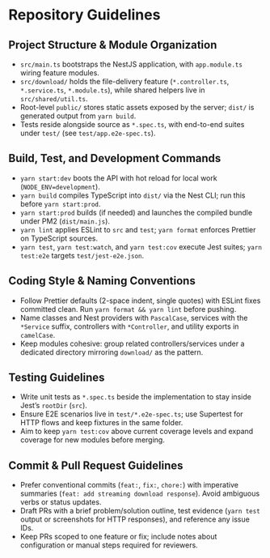 # Repository Guidelines

## Project Structure & Module Organization
- `src/main.ts` bootstraps the NestJS application, with `app.module.ts` wiring feature modules.
- `src/download/` holds the file-delivery feature (`*.controller.ts`, `*.service.ts`, `*.module.ts`), while shared helpers live in `src/shared/util.ts`.
- Root-level `public/` stores static assets exposed by the server; `dist/` is generated output from `yarn build`.
- Tests reside alongside source as `*.spec.ts`, with end-to-end suites under `test/` (see `test/app.e2e-spec.ts`).

## Build, Test, and Development Commands
- `yarn start:dev` boots the API with hot reload for local work (`NODE_ENV=development`).
- `yarn build` compiles TypeScript into `dist/` via the Nest CLI; run this before `yarn start:prod`.
- `yarn start:prod` builds (if needed) and launches the compiled bundle under PM2 (`dist/main.js`).
- `yarn lint` applies ESLint to `src` and `test`; `yarn format` enforces Prettier on TypeScript sources.
- `yarn test`, `yarn test:watch`, and `yarn test:cov` execute Jest suites; `yarn test:e2e` targets `test/jest-e2e.json`.

## Coding Style & Naming Conventions
- Follow Prettier defaults (2-space indent, single quotes) with ESLint fixes committed clean. Run `yarn format && yarn lint` before pushing.
- Name classes and Nest providers with `PascalCase`, services with the `*Service` suffix, controllers with `*Controller`, and utility exports in `camelCase`.
- Keep modules cohesive: group related controllers/services under a dedicated directory mirroring `download/` as the pattern.

## Testing Guidelines
- Write unit tests as `*.spec.ts` beside the implementation to stay inside Jest’s `rootDir` (`src`).
- Ensure E2E scenarios live in `test/*.e2e-spec.ts`; use Supertest for HTTP flows and keep fixtures in the same folder.
- Aim to keep `yarn test:cov` above current coverage levels and expand coverage for new modules before merging.

## Commit & Pull Request Guidelines
- Prefer conventional commits (`feat:`, `fix:`, `chore:`) with imperative summaries (`feat: add streaming download response`). Avoid ambiguous verbs or status updates.
- Draft PRs with a brief problem/solution outline, test evidence (`yarn test` output or screenshots for HTTP responses), and reference any issue IDs.
- Keep PRs scoped to one feature or fix; include notes about configuration or manual steps required for reviewers.
